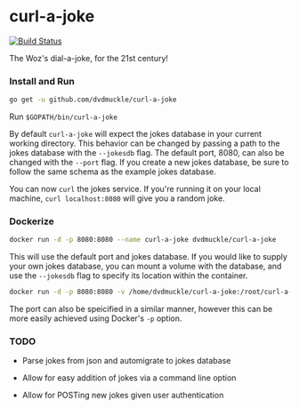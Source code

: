 # curl-a-joke
[![Build Status](https://travis-ci.org/dvdmuckle/curl-a-joke.svg?branch=master)](https://travis-ci.org/dvdmuckle/curl-a-joke)

The Woz's dial-a-joke, for the 21st century!

### Install and Run

```bash
go get -u github.com/dvdmuckle/curl-a-joke
```
Run `$GOPATH/bin/curl-a-joke`

By default `curl-a-joke` will expect the jokes database in your current working directory. This behavior can be changed by passing a path to the jokes database with the `--jokesdb` flag. The default port, 8080, can also be changed with the `--port` flag. If you create a new jokes database, be sure to follow the same schema as the example jokes database.

You can now `curl` the jokes service. If you're running it on your local machine, `curl localhost:8080` will give you a random joke.

### Dockerize

```bash
docker run -d -p 8080:8080 --name curl-a-joke dvdmuckle/curl-a-joke
```

This will use the default port and jokes database. If you would like to supply your own jokes database, you can mount a volume with the database,  and use the `--jokesdb` flag to specify its location within the container.

```bash
docker run -d -p 8080:8080 -v /home/dvdmuckle/curl-a-joke:/root/curl-a-joke --name curl-a-joke dvdmuckle/curl-a-joke --jokesdb /root/curl-a-joke/jokes.db
```
The port can also be speicified in a similar manner, however this can be more easily achieved using Docker's `-p` option.

### TODO

* Parse jokes from json and automigrate to jokes database

* Allow for easy addition of jokes via a command line option

* Allow for POSTing new jokes given user authentication
